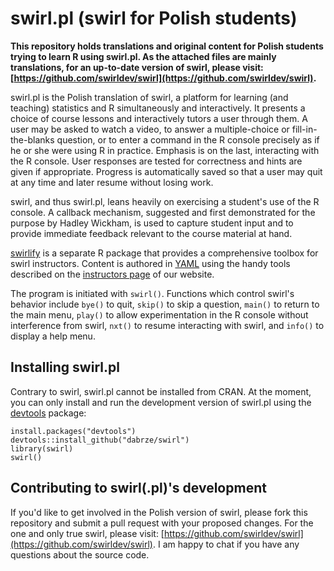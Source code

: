 # swirl.pl (swirl for Polish students)

**This repository holds translations and original content for Polish students trying to learn R using swirl.pl. As the attached files are mainly translations, for an up-to-date version of swirl, please visit: [https://github.com/swirldev/swirl](https://github.com/swirldev/swirl).**

swirl.pl is the Polish translation of swirl, a platform for learning (and teaching) statistics and R simultaneously and interactively. It presents a choice of course lessons and interactively tutors a user through them. A user may be asked to watch a video, to answer a multiple-choice or fill-in-the-blanks question, or to enter a command in the R console precisely as if he or she were using R in practice. Emphasis is on the last, interacting with the R console. User responses are tested for correctness and hints are given if appropriate. Progress is automatically saved so that a user may quit at any time and later resume without losing work.

swirl, and thus swirl.pl, leans heavily on exercising a student's use of the R console. A callback mechanism, suggested and first demonstrated for the purpose by Hadley Wickham, is used to capture student input and to provide immediate feedback relevant to the course material at hand.

[swirlify](https://github.com/swirldev/swirlify) is a separate R package that provides a comprehensive toolbox for swirl instructors. Content is authored in [YAML](http://en.wikipedia.org/wiki/YAML) using the handy tools described on the [instructors page](http://swirlstats.com/instructors.html) of our website.

The program is initiated with `swirl()`. Functions which control swirl's behavior include `bye()` to quit, `skip()` to skip a question, `main()` to return to the main menu, `play()` to allow experimentation in the R console without interference from swirl, `nxt()` to resume interacting with swirl, and `info()` to display a help menu.


## Installing swirl.pl

Contrary to swirl, swirl.pl cannot be installed from CRAN. At the moment, you can only install and run the development version of swirl.pl using the [devtools](https://github.com/hadley/devtools) package:

```
install.packages("devtools")
devtools::install_github("dabrze/swirl")
library(swirl)
swirl()
```

## Contributing to swirl(.pl)'s development

If you'd like to get involved in the Polish version of swirl, please fork this repository and submit a pull request with your proposed changes. For the one and only true swirl, please visit: [https://github.com/swirldev/swirl](https://github.com/swirldev/swirl). I am happy to chat if you have any questions about the source code.


